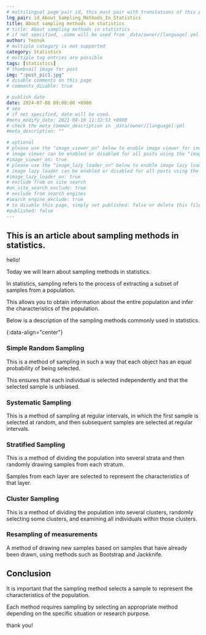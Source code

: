 ```yaml
---
# multilingual page pair id, this must pair with translations of this page. (This name must be unique)
lng_pair: id_About_Sampling_Methods_In_Statistics
title: About sampling methods in statistics
# title: About sampling methods in statistics
# if not specified, .name will be used from _data/owner/[language].yml
author: Yeonuk
# multiple category is not supported
category: Statistics
# multiple tag entries are possible
tags: [statistics]
# thumbnail image for post
img: ":post_pic1.jpg"
# disable comments on this page
# comments_disable: true

# publish date
date: 2024-07-08 09:00:00 +0900
# seo
# if not specified, date will be used.
#meta_modify_date: 2021-08-10 11:32:53 +0900
# check the meta_common_description in _data/owner/[language].yml
#meta_description: ""

# optional
# please use the "image_viewer_on" below to enable image viewer for individual pages or posts (_posts/ or [language]/_posts folders).
# image viewer can be enabled or disabled for all posts using the "image_viewer_posts: true" setting in _data/conf/main.yml.
#image_viewer_on: true
# please use the "image_lazy_loader_on" below to enable image lazy loader for individual pages or posts (_posts/ or [language]/_posts folders).
# image lazy loader can be enabled or disabled for all posts using the "image_lazy_loader_posts: true" setting in _data/conf/main.yml.
#image_lazy_loader_on: true
# exclude from on site search
#on_site_search_exclude: true
# exclude from search engines
#search_engine_exclude: true
# to disable this page, simply set published: false or delete this file
#published: false
---
```


<!-- outline-start -->

## This is an article about sampling methods in statistics.

hello!

Today we will learn about sampling methods in statistics.

In statistics, sampling refers to the process of extracting a subset of samples from a population.

This allows you to obtain information about the entire population and infer the characteristics of the population.

Below is a description of the sampling methods commonly used in statistics.

{:data-align="center"}

<!-- outline-end -->

### Simple Random Sampling

This is a method of sampling in such a way that each object has an equal probability of being selected.

This ensures that each individual is selected independently and that the selected sample is unbiased.

### Systematic Sampling

This is a method of sampling at regular intervals, in which the first sample is selected at random, and then subsequent samples are selected at regular intervals.

### Stratified Sampling

This is a method of dividing the population into several strata and then randomly drawing samples from each stratum.

Samples from each layer are selected to represent the characteristics of that layer.

### Cluster Sampling

This is a method of dividing the population into several clusters, randomly selecting some clusters, and examining all individuals within those clusters.

### Resampling of measurements

A method of drawing new samples based on samples that have already been drawn, using methods such as Bootstrap and Jackknife.

## Conclusion

It is important that the sampling method selects a sample to represent the characteristics of the population.

Each method requires sampling by selecting an appropriate method depending on the specific situation or research purpose.

thank you!
